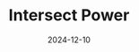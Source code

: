 ---  
layout: startup_page  
title: "Intersect Power"  
id: "intersectpower.com"  
permalink: "/intersectpowerintersectpower.com12102024/"  
website: "https://www.intersectpower.com"  
funding_round: "Growth Round"  
funding_amount: "$800M+"  
investors: "TPG Rise Climate, Google, Greenbelt Capital Partners, Climate Adaptive Infrastructure"  
about: "Intersect Power develops, owns, and operates large-scale clean energy resources, including solar PV and battery storage, focusing on decarbonizing the existing power grid and enabling new pathways between clean electricity and other industries. They provide scalable, American-made solutions to customers in global energy markets, with a portfolio exceeding 2.2 GW of operating solar PV and 2.4 GWh of battery storage."  
markets: "Clean Energy, Renewable Energy, Solar Energy, Battery Storage"  
hq: "Houston, TX, United States"  
founded_year: "2016"  
linkedin: "https://www.linkedin.com/company/intersect-power"  
twitter: "https://twitter.com/IntersectPower"  
instagram: ""  
facebook: "https://www.facebook.com/intersectpower"  
crunchbase: "https://www.crunchbase.com/organization/intersect-power"  
pitchbook: "https://pitchbook.com/profiles/company/184343-23"  

date_display: "10-Dec-2024"  
date: "2024-12-10"

# SEO Optimization  
meta_title: "Intersect Power - Growth Round Funding ($800M+)"  
meta_description: "Intersect Power, Intersect Power develops, owns, and operates large-scale clean energy resources, including solar PV and battery storage, focusing on decarbonizing the..."  
meta_keywords: "Intersect Power, Clean Energy, Renewable Energy, Solar Energy, Battery Storage, Growth Round funding"  
canonical_url: "https://startup.projectstartups.com/intersectpowerintersectpower.com12102024/"  
---